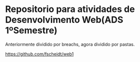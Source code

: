 # Repositorio para atividades de Desenvolvimento Web(ADS 1ºSemestre)
Anteriormente dividido por breachs, agora dividido por pastas.

https://github.com/fscheidt/web1
